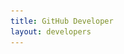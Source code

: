 ```yaml
---
title: GitHub Developer
layout: developers
---
```

<!---- test test >
<div class="feature dev-program">
  <div class="wrapper">
    <h1>It takes a community to design, build, and ship great software.</h1>
    <p class="intro">Building an application that integrates with GitHub? Register for our Developer Program! The possibilities are endless, and you enjoy the kudos.</p>
    <a href="https://github.com/developer/register" class="button">Register now</a>
    <img src="/assets/images/header-animation.gif" alt="GitHub Universe" class="earth" width="450" height="375">
    <img src="/assets/images/header-animation-short-loop.gif" alt="GitHub Universe" class="earth earth-short-loop" width="450" height="375">
  </div>
</div>

<div class="full-width-divider">
  <ul class="wrapper highlights">
    <li class="highlight-module">
      <a href="/changes/"><span class="mega-octicon octicon-broadcast"></span></a>
      <h2><a href="/changes/">Stay in the know</a></h2>
      <p>Be the first to know about API changes and try out new features before they launch.</p>
    </li>
    <li class="highlight-module">
      <a href="/v3/"><span class="mega-octicon octicon-light-bulb"></span></a>
      <h2><a href="/v3/">Scratch an itch</a></h2>
      <p>Build your own tools that seamlessly integrate with the place you push code every day.</p>
    </li>
    <li class="highlight-module">
      <a href="http://github.com/contact?form[subject]=Development+licenses"><span class="mega-octicon octicon-mark-github"></span></a>
      <h2><a href="http://github.com/contact?form[subject]=Development+licenses">Take on the enterprise</a></h2>
      <p>Obtain developer licenses to build and test your application against GitHub Enterprise.</p>
    </li>
  </ul>
</div>

<div class="wrapper clearfix">
  <div class="program-info-column">
    <span class="mega-octicon octicon-zap"></span>
    <h2>Have an integration that works with GitHub?</h2>
    <p>Awesome! We'd love to have you be part of the program. Here’s how you can spread the word:</p>
    <ul>
      <li><a href="https://github.com/contact?form[subject]=New+GitHub+Integration">Let us know about your integration</a></li>
      <li>Use the <a href="https://github.com/logos">Octocat or GitHub logo</a> to identify that your product works with GitHub</li>
      <li>Post a video or a blog on your website about your integration</li>
    </ul>
  </div>

  <div class="program-info-column">
    <span class="mega-octicon octicon-organization"></span>
    <h2>Ready to join the GitHub Developer Program?</h2>
    <p>Membership is open to individual developers and companies who have:</p>
    <ul>
      <li>A <a href="https://github.com/pricing">paid GitHub.com personal or organization plan</a></li>
      <li>An integration in production or development using the GitHub API</li>
      <li>An email address where GitHub users can contact you for support</li>
    </ul>
  </div>
</div>
